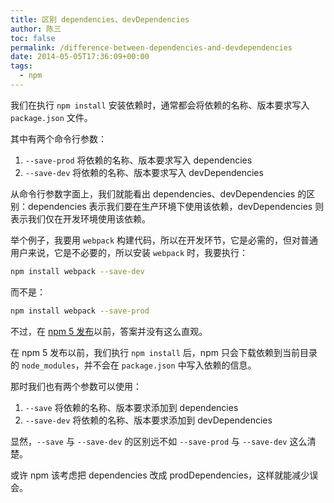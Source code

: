 ```yaml
---
title: 区别 dependencies、devDependencies
author: 陈三
toc: false
permalink: /difference-between-dependencies-and-devdependencies
date: 2014-05-05T17:36:09+00:00
tags:
  - npm
---
```


我们在执行 `npm install` 安装依赖时，通常都会将依赖的名称、版本要求写入 `package.json` 文件。

其中有两个命令行参数：

1. `--save-prod` 将依赖的名称、版本要求写入 dependencies
2. `--save-dev` 将依赖的名称、版本要求写入 devDependencies

从命令行参数字面上，我们就能看出 dependencies、devDependencies 的区别：dependencies 表示我们要在生产环境下使用该依赖，devDependencies 则表示我们仅在开发环境使用该依赖。

举个例子，我要用 `webpack` 构建代码，所以在开发环节，它是必需的，但对普通用户来说，它是不必要的，所以安装 `webpack` 时，我要执行：

```bash
npm install webpack --save-dev
```
而不是：

```bash
npm install webpack --save-prod
```
不过，在 [npm 5 发布](http://blog.npmjs.org/post/161081169345/v500)以前，答案并没有这么直观。

在 npm 5 发布以前，我们执行 `npm install` 后，npm 只会下载依赖到当前目录的 `node_modules`，并不会在 `package.json` 中写入依赖的信息。

那时我们也有两个参数可以使用：

  1. `--save` 将依赖的名称、版本要求添加到 dependencies
  2. `--save-dev` 将依赖的名称、版本要求添加到 devDependencies

显然，`--save` 与 `--save-dev` 的区别远不如 `--save-prod` 与 `--save-dev` 这么清楚。

或许 npm 该考虑把 dependencies 改成 prodDependencies，这样就能减少误会。
